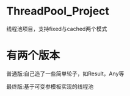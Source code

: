 # ThreadPool_Project
线程池项目，支持fixed与cached两个模式

# 有两个版本
普通版:自己造了一些简单轮子，如Result，Any等

最终版:基于可变参模板实现的线程池
